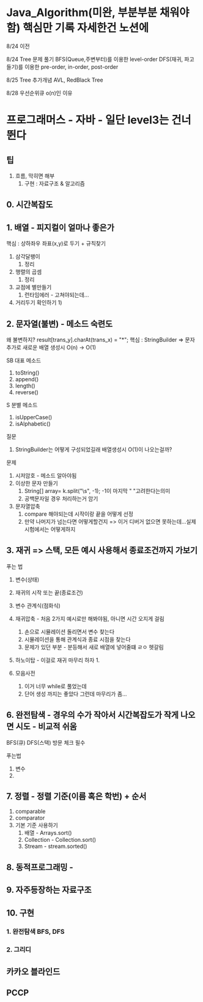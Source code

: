 # Java_Algorithm(미완, 부분부분 채워야함)  핵심만 기록 자세한건 노션에

8/24 이전 





8/24 Tree 문제 풀기
BFS(Queue,주변부터)를 이용한 level-order
DFS(재귀, 파고들기)를 이용한 pre-order, in-order, post-order

8/25 Tree 추가개념
AVL, RedBlack Tree

8/28 우선순위큐 
o(n)인 이유 


# 프로그래머스 - 자바  - 일단 level3는 건너 뛴다
## 팁 
1. 흐름, 막히면 해부
      1. 구현 : 자료구조 & 알고리즘


## 0. 시간복잡도 
## 1. 배열  - 피지컬이 얼마나 좋은가
핵심 : 상하좌우 좌표(x,y)로 두기 + 규칙찾기

1. 삼각달팽이
   1) 정리 
2. 행렬의 곱셈
   1) 정리
3. 교점에 별만들기
   1) 런타임에러 - 고쳐야되는데...
4. 거리두기 확인하기
   1) 


## 2. 문자열(불변) - 메소드 숙련도
왜 불변하지?
result[trans_y].charAt(trans_x) = "*";
핵심 : StringBuilder => 문자 추가로 새로운 배열 생성시 O(n) -> O(1)

SB 대표 메소드 
1. toString()
2. append()
3. length()
4. reverse()

S 분별 메소드
1. isUpperCase()
2. isAlphabetic()

질문 
1. StringBuilder는 어떻게 구성되었길래 배열생성시 O(1)이 나오는걸까? 

문제 
1. 시저암호 - 메소드 알아야됨
2. 이상한 문자 만들기
   1. String[] array= k.split("\\s", -1);  -1이 마지막 " "고려한다는의미
   2. 공백문자일 경우 처리하는거 암기
3. 문자열압축
   1. compare 해야되는데 시작이랑 끝을 어떻게 선정
   2. 만약 나머지가 넘는다면 어떻게할건지 => 이거 디버거 없으면 못하는데...실제시험에서는 어떻게하지


## 3. 재귀 => 스택, 모든 예시 사용해서 종료조건까지 가보기

푸는 법 
1. 변수(상태)
2. 재귀의 시작 또는 끝(종료조건) 
3. 변수 관계식(점화식)


1. 재귀압축 - 처음 2가지 예시로만 해봐야됨, 아니면 시간 오지게 걸림
   1. 손으로 시뮬레이션 돌리면서 변수 찾는다
   2. 시뮬레이션을 통해 관계식과 종료 시점을 찾는다
   3. 문제가 있던 부분 - 분등해서 새로 배열에 넣어줄떄 ㄹㅇ 헷갈림
2. 하노이탑 - 이걸로 재귀 마무리 하자
   1. 
3. 모음사전
   1. 이거 너무 while로 풀었는데 
   2. 단어 생성 까지는 좋았다 그런데 마무리가 좀...
 

## 6. 완전탐색 - 경우의 수가 작아서 시간복잡도가 작게 나오면 시도 - 비교적 쉬움
BFS(큐)
DFS(스택)
방문 체크 필수 

푸는법 
1. 변수
2. 


## 7. 정렬 - 정렬 기준(이름 혹은 학번) + 순서

1. comparable
2. comparator
3. 기본 기준 사용하기
   1. 배열 - Arrays.sort()
   2. Collection - Collection.sort()
   3. Stream - stream.sorted()


## 8. 동적프로그래밍 - 

## 9. 자주등장하는 자료구조 
## 10. 구현 
### 1. 완전탐색 BFS, DFS
### 2. 그리디

## 카카오 블라인드
## PCCP 